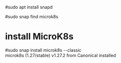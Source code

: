 #sudo apt install snapd

#sudo snap find microk8s

# install MicroK8s 
#sudo snap install microk8s --classic    
microk8s (1.27/stable) v1.27.2 from Canonical installed

